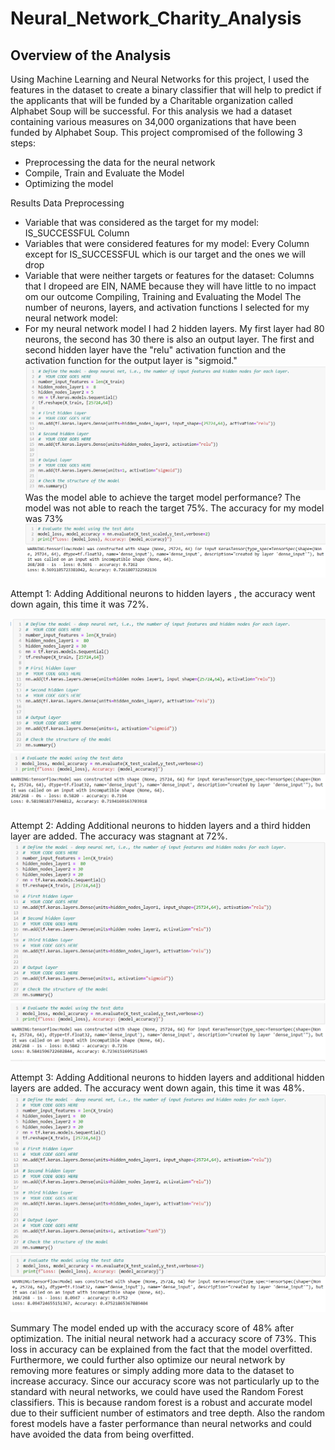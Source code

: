 
# Neural_Network_Charity_Analysis

## Overview of the Analysis

Using Machine Learning and Neural Networks for this project, I used the features in the dataset to create a binary classifier that will help to predict if the applicants that will be funded by a Charitable organization called Alphabet Soup will be successful. For this analysis we had a dataset containing various measures on 34,000 organizations that have been funded by Alphabet Soup. This project compromised of the following 3 steps:
* Preprocessing the data for the neural network
* Compile, Train and Evaluate the Model
* Optimizing the model


Results
Data Preprocessing
* Variable that was considered as the target for my model: IS_SUCCESSFUL Column
* Variables that were considered features for my model: Every Column except for IS_SUCCESSFUL which is our target and the ones we will drop
* Variable that were neither targets or features for the dataset: Columns that I dropeed are EIN, NAME because they will have little to no impact om our outcome
Compiling, Training and Evaluating the Model
The number of neurons, layers, and activation functions I selected for my neural network model:
* For my neural network model I had 2 hidden layers. My first layer had 80 neurons, the second has 30 there is also an output layer. The first and second hidden layer have the "relu" activation function and the activation function for the output layer is "sigmoid."
![1](/Images/1.PNG)
Was the model able to achieve the target model performance?
The model was not able to reach the target 75%. The accuracy for my model was 73%
![a](/Images/a.PNG)

Attempt 1: Adding Additional neurons to hidden layers , the accuracy went down again, this time it was 72%.

![2](/Images/2.PNG)
![b](/Images/b.PNG)

Attempt 2: Adding Additional neurons to hidden layers and a third hidden layer are added. The accuracy was stagnant at 72%.
![3](/Images/3.PNG)
![c](/Images/c.PNG)

Attempt 3: Adding Additional neurons to hidden layers and additional hidden layers are added. The accuracy went down again, this time it was 48%.
![4](/Images/4.PNG)
![d](/Images/d.PNG)


Summary
The model ended up with the accuracy score of 48% after optimization. The initial neural network had a accuracy score of 73%. This loss in accuracy can be explained from the fact that the model overfitted. Furthermore, we could further also optimize our neural network by removing more features or simply adding more data to the dataset to increase accuracy. Since our accuracy score was not particularly up to the standard with neural networks, we could have used the Random Forest classifiers. This is because random forest is a robust and accurate model due to their sufficient number of estimators and tree depth. Also the random forest models have a faster performance than neural networks and could have avoided the data from being overfitted.




